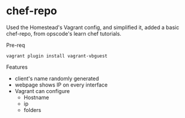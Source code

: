 # chef-repo

Used the Homestead's Vagrant config, and simplified it,
added a basic chef-repo, from opscode's learn chef tutorials.

Pre-req
```
vagrant plugin install vagrant-vbguest
```

Features
- client's name randomly generated
- webpage shows IP on every interface
- Vagrant can configure
  - Hostname
  - ip
  - folders
